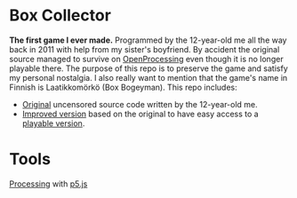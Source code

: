 # Box Collector
**The first game I ever made.** Programmed by the 12-year-old me all the way back in 2011 with help from my sister's boyfriend. By accident the original source managed to survive on [OpenProcessing](https://openprocessing.org/sketch/47537) even though it is no longer playable there. The purpose of this repo is to preserve the game and satisfy my personal nostalgia. I also really want to mention that the game's name in Finnish is Laatikkomörkö (Box Bogeyman). This repo includes:
- [Original](/original/original.pde) uncensored source code written by the 12-year-old me.
- [Improved version](/docs/docs.js) based on the original to have easy access to a [playable version](https://harju.io/box-game/).

# Tools
[Processing](https://processing.org/) with [p5.js](https://p5js.org/)
